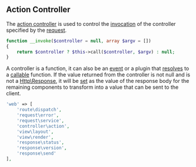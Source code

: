 ## Action Controller
The [action controller](https://github.com/mvc5/mvc5/blob/master/src/Controller/Action.php) is used to control the [invocation](https://github.com/mvc5/mvc5/blob/master/src/Controller/Action.php#L24) of the controller specified by the [request](https://github.com/mvc5/mvc5/blob/master/src/Controller/Response.php#L50).
```php
function __invoke($controller = null, array $argv = [])
{
    return $controller ? $this->call($controller, $argv) : null;
}
```
A controller is a function, it can also be an [event](https://github.com/mvc5/mvc5/blob/master/src/Event/Event.php) or a plugin that [resolves](https://github.com/mvc5/mvc5/blob/master/src/Resolver/Resolver.php#L84) to a [callable](http://php.net/manual/en/language.types.callable.php) function. If the value returned from the controller is not null and is not a [Http\Response](https://github.com/mvc5/mvc5/blob/master/src/Http/Response.php), it will be [set](https://github.com/mvc5/mvc5/blob/master/src/Response/Dispatch.php#L79) as the value of the response body for the remaining components to transform into a value that can be sent to the client.  
```php
'web' => [
    'route\dispatch',
    'request\error',
    'request\service',
    'controller\action',
    'view\layout',
    'view\render',
    'response\status',
    'response\version',
    'response\send'
],
```
